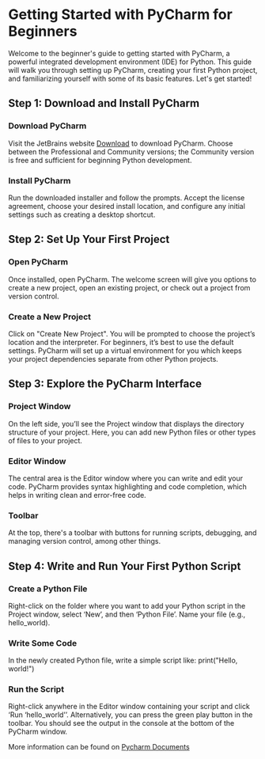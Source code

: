 # Getting Started with PyCharm for Beginners
Welcome to the beginner's guide to getting started with PyCharm, a powerful integrated development environment (IDE) for Python. This guide will walk you through setting up PyCharm, creating your first Python project, and familiarizing yourself with some of its basic features. Let's get started!

## Step 1: Download and Install PyCharm
### Download PyCharm
Visit the JetBrains website [Download](https://www.jetbrains.com/pycharm/download/) to download PyCharm. Choose between the Professional and Community versions; the Community version is free and sufficient for beginning Python development.

### Install PyCharm
Run the downloaded installer and follow the prompts. Accept the license agreement, choose your desired install location, and configure any initial settings such as creating a desktop shortcut.

## Step 2: Set Up Your First Project
### Open PyCharm
Once installed, open PyCharm. The welcome screen will give you options to create a new project, open an existing project, or check out a project from version control.

### Create a New Project
Click on "Create New Project". You will be prompted to choose the project’s location and the interpreter. For beginners, it’s best to use the default settings. PyCharm will set up a virtual environment for you which keeps your project dependencies separate from other Python projects.

## Step 3: Explore the PyCharm Interface
### Project Window
On the left side, you’ll see the Project window that displays the directory structure of your project. Here, you can add new Python files or other types of files to your project.

### Editor Window
The central area is the Editor window where you can write and edit your code. PyCharm provides syntax highlighting and code completion, which helps in writing clean and error-free code.

### Toolbar
At the top, there's a toolbar with buttons for running scripts, debugging, and managing version control, among other things.

## Step 4: Write and Run Your First Python Script
### Create a Python File
Right-click on the folder where you want to add your Python script in the Project window, select ‘New’, and then ‘Python File’. Name your file (e.g., hello_world).

### Write Some Code
In the newly created Python file, write a simple script like:
print("Hello, world!")

### Run the Script
 Right-click anywhere in the Editor window containing your script and click ‘Run ‘hello_world’’. Alternatively, you can press the green play button in the toolbar. You should see the output in the console at the bottom of the PyCharm window.

More information can be found on [Pycharm Documents](https://www.jetbrains.com/help/pycharm/github.html)






